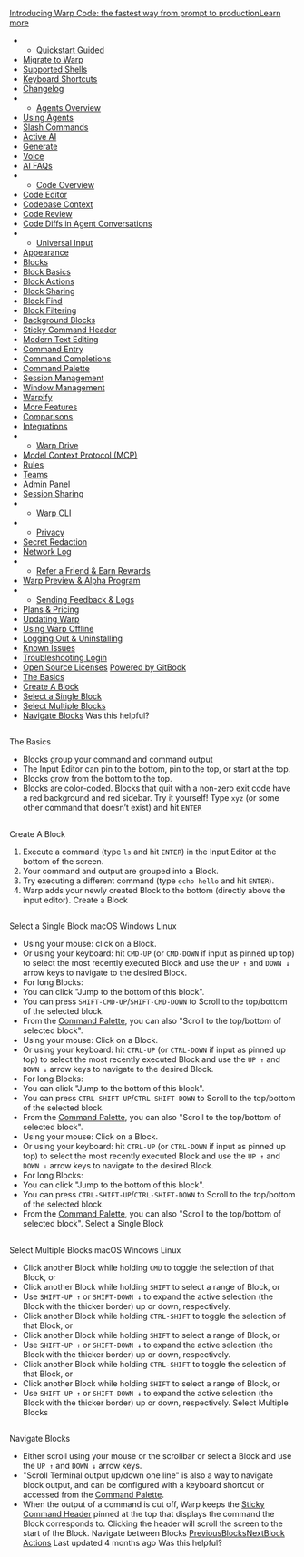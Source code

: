 [Introducing Warp Code: the fastest way from prompt to productionLearn more ](https://www.warp.dev/blog/introducing-warp-code-prompt-to-prod)
 * * [Quickstart Guided](/)
 * [Migrate to Warp](/getting-started/migrate-to-warp)
 * [Supported Shells](/getting-started/supported-shells)
 * [Keyboard Shortcuts](/getting-started/keyboard-shortcuts)
 * [Changelog](/getting-started/changelog)
 * * [Agents Overview](/agents/agents-overview)
 * [Using Agents](/agents/using-agents)
 * [Slash Commands](/agents/slash-commands)
 * [Active AI](/agents/active-ai)
 * [Generate](/agents/generate)
 * [Voice](/agents/voice)
 * [AI FAQs](/agents/ai-faqs)
 * * [Code Overview](/code/code-overview)
 * [Code Editor](/code/code-editor)
 * [Codebase Context](/code/codebase-context)
 * [Code Review](/code/code-review)
 * [Code Diffs in Agent Conversations](/code/reviewing-code)
 * * [Universal Input](/terminal/universal-input)
 * [Appearance](/terminal/appearance)
 * [Blocks](/terminal/blocks)
 * [Block Basics](/terminal/blocks/block-basics)
 * [Block Actions](/terminal/blocks/block-actions)
 * [Block Sharing](/terminal/blocks/block-sharing)
 * [Block Find](/terminal/blocks/find)
 * [Block Filtering](/terminal/blocks/block-filtering)
 * [Background Blocks](/terminal/blocks/background-blocks)
 * [Sticky Command Header](/terminal/blocks/sticky-command-header)
 * [Modern Text Editing](/terminal/editor)
 * [Command Entry](/terminal/entry)
 * [Command Completions](/terminal/command-completions)
 * [Command Palette](/terminal/command-palette)
 * [Session Management](/terminal/sessions)
 * [Window Management](/terminal/windows)
 * [Warpify](/terminal/warpify)
 * [More Features](/terminal/more-features)
 * [Comparisons](/terminal/comparisons)
 * [Integrations](/terminal/integrations-and-plugins)
 * * [Warp Drive](/knowledge-and-collaboration/warp-drive)
 * [Model Context Protocol (MCP)](/knowledge-and-collaboration/mcp)
 * [Rules](/knowledge-and-collaboration/rules)
 * [Teams](/knowledge-and-collaboration/teams)
 * [Admin Panel](/knowledge-and-collaboration/admin-panel)
 * [Session Sharing](/knowledge-and-collaboration/session-sharing)
 * * [Warp CLI](/developers/cli)
 * * [Privacy](/privacy/privacy)
 * [Secret Redaction](/privacy/secret-redaction)
 * [Network Log](/privacy/network-log)
 * * [Refer a Friend & Earn Rewards](/community/refer-a-friend)
 * [Warp Preview & Alpha Program](/community/warp-preview-and-alpha-program)
 * * [Sending Feedback & Logs](/support-and-billing/sending-us-feedback)
 * [Plans & Pricing](/support-and-billing/plans-and-pricing)
 * [Updating Warp](/support-and-billing/updating-warp)
 * [Using Warp Offline](/support-and-billing/using-warp-offline)
 * [Logging Out & Uninstalling](/support-and-billing/uninstalling-warp)
 * [Known Issues](/support-and-billing/known-issues)
 * [Troubleshooting Login](/support-and-billing/troubleshooting-login-issues)
 * [Open Source Licenses](/support-and-billing/licenses)
[Powered by GitBook](https://www.gitbook.com/?utm_source=content&utm_medium=trademark&utm_campaign=-MbqIgTw17KQvq_DQuRr)
 * [The Basics](#the-basics)
 * [Create A Block](#create-a-block)
 * [Select a Single Block](#select-a-single-block)
 * [Select Multiple Blocks](#select-multiple-blocks)
 * [Navigate Blocks](#navigate-blocks)
Was this helpful?
## 
[](#the-basics)
The Basics
 * Blocks group your command and command output
 * The Input Editor can pin to the bottom, pin to the top, or start at the top.
 * Blocks grow from the bottom to the top.
 * Blocks are color-coded. Blocks that quit with a non-zero exit code have a red background and red sidebar.
Try it yourself! Type `xyz` (or some other command that doesn’t exist) and hit `ENTER`
## 
[](#create-a-block)
Create A Block
 1. Execute a command (type `ls` and hit `ENTER`) in the Input Editor at the bottom of the screen.
 2. Your command and output are grouped into a Block.
 3. Try executing a different command (type `echo hello` and hit `ENTER`).
 4. Warp adds your newly created Block to the bottom (directly above the input editor).
Create a Block
## 
[](#select-a-single-block)
Select a Single Block
macOS
Windows
Linux
 * Using your mouse: click on a Block.
 * Or using your keyboard: hit `CMD-UP` (or `CMD-DOWN` if input as pinned up top) to select the most recently executed Block and use the `UP ↑` and `DOWN ↓` arrow keys to navigate to the desired Block.
 * For long Blocks:
 * You can click "Jump to the bottom of this block".
 * You can press `SHIFT-CMD-UP`/`SHIFT-CMD-DOWN` to Scroll to the top/bottom of the selected block.
 * From the [Command Palette](/terminal/command-palette), you can also "Scroll to the top/bottom of selected block".
 * Using your mouse: Click on a Block.
 * Or using your keyboard: hit `CTRL-UP` (or `CTRL-DOWN` if input as pinned up top) to select the most recently executed Block and use the `UP ↑` and `DOWN ↓` arrow keys to navigate to the desired Block.
 * For long Blocks:
 * You can click "Jump to the bottom of this block".
 * You can press `CTRL-SHIFT-UP`/`CTRL-SHIFT-DOWN` to Scroll to the top/bottom of the selected block.
 * From the [Command Palette](/terminal/command-palette), you can also "Scroll to the top/bottom of selected block".
 * Using your mouse: Click on a Block.
 * Or using your keyboard: hit `CTRL-UP` (or `CTRL-DOWN` if input as pinned up top) to select the most recently executed Block and use the `UP ↑` and `DOWN ↓` arrow keys to navigate to the desired Block.
 * For long Blocks:
 * You can click "Jump to the bottom of this block".
 * You can press `CTRL-SHIFT-UP`/`CTRL-SHIFT-DOWN` to Scroll to the top/bottom of the selected block.
 * From the [Command Palette](/terminal/command-palette), you can also "Scroll to the top/bottom of selected block".
Select a Single Block
## 
[](#select-multiple-blocks)
Select Multiple Blocks
macOS
Windows
Linux
 * Click another Block while holding `CMD` to toggle the selection of that Block, or
 * Click another Block while holding `SHIFT` to select a range of Block, or
 * Use `SHIFT-UP ↑` or `SHIFT-DOWN ↓` to expand the active selection (the Block with the thicker border) up or down, respectively.
 * Click another Block while holding `CTRL-SHIFT` to toggle the selection of that Block, or
 * Click another Block while holding `SHIFT` to select a range of Block, or
 * Use `SHIFT-UP ↑` or `SHIFT-DOWN ↓` to expand the active selection (the Block with the thicker border) up or down, respectively.
 * Click another Block while holding `CTRL-SHIFT` to toggle the selection of that Block, or
 * Click another Block while holding `SHIFT` to select a range of Block, or
 * Use `SHIFT-UP ↑` or `SHIFT-DOWN ↓` to expand the active selection (the Block with the thicker border) up or down, respectively.
Select Multiple Blocks
## 
[](#navigate-blocks)
Navigate Blocks
 * Either scroll using your mouse or the scrollbar or select a Block and use the `UP ↑` and `DOWN ↓` arrow keys.
 * "Scroll Terminal output up/down one line" is also a way to navigate block output, and can be configured with a keyboard shortcut or accessed from the [Command Palette](/terminal/command-palette).
 * When the output of a command is cut off, Warp keeps the [Sticky Command Header](/terminal/blocks/sticky-command-header) pinned at the top that displays the command the Block corresponds to. Clicking the header will scroll the screen to the start of the Block.
Navigate between Blocks
[PreviousBlocks](/terminal/blocks)[NextBlock Actions](/terminal/blocks/block-actions)
Last updated 4 months ago
Was this helpful?